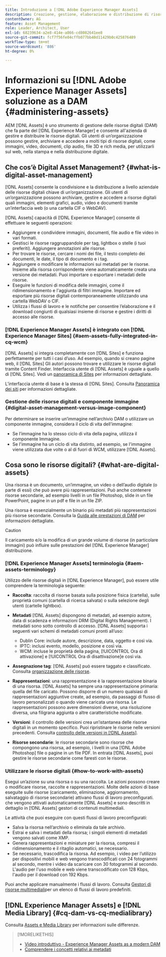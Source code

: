 ```yaml
---
title: Introduzione a [!DNL Adobe Experience Manager Assets]
description: Creazione, gestione, elaborazione e distribuzione di risorse digitali in Experience Manager. Queste guide descrivono le best practice, le funzioni di accessibilità e l’utilizzo delle risorse di AEM 6.5.
contentOwner: AG
feature: Asset Management
role: Leader, Architect, User
exl-id: 68239634-a2e8-414e-a866-cd8082641ee8
source-git-commit: fcf7f56fe04cffb077bb40d11429b0c425876489
workflow-type: tm+mt
source-wordcount: '886'
ht-degree: 0%

---
```


# Informazioni su [!DNL Adobe Experience Manager Assets] soluzione as a DAM {#administering-assets}

AEM [!DNL Assets] è uno strumento di gestione delle risorse digitali (DAM) che fa parte del [!DNL Experience Manager] e consente all&#39;azienda di gestire e distribuire le risorse digitali. Gli utenti di un’organizzazione possono gestire, archiviare e accedere a molti tipi di risorse digitali, come immagini, video, documenti, clip audio, file 3D e rich media, per utilizzarli sul web, nella stampa e nella distribuzione digitale.

## Che cos’è Digital Asset Management? {#what-is-digital-asset-management}

[!DNL Assets] consente la condivisione e la distribuzione a livello aziendale delle risorse digitali chiave di un’organizzazione. Gli utenti di un’organizzazione possono archiviare, gestire e accedere a risorse digitali quali immagini, elementi grafici, audio, video e documenti tramite un’interfaccia web (o una cartella CIF o WebDAV).

[!DNL Assets] capacità di [!DNL Experience Manager] consente di effettuare le seguenti operazioni:

* Aggiungere e condividere immagini, documenti, file audio e file video in vari formati.
* Gestisci le risorse raggruppandole per tag, lightbox o stelle (i tuoi preferiti). Aggiungere annotazioni alle risorse.
* Per trovare le risorse, cercare i nomi dei file, il testo completo dei documenti, le date, il tipo di documento e i tag.
* Aggiungere o modificare le informazioni sui metadati per le risorse. Insieme alla risorsa corrispondente viene automaticamente creata una versione dei metadati. Puoi importare o esportare i metadati delle risorse.
* Eseguire le funzioni di modifica delle immagini, come il ridimensionamento e l&#39;aggiunta di filtri immagine. Importare ed esportare più risorse digitali contemporaneamente utilizzando una cartella WebDAV o CIF.
* Utilizza i flussi di lavoro e le notifiche per consentire l’elaborazione e il download congiunti di qualsiasi insieme di risorse e gestire i diritti di accesso alle risorse.

### [!DNL Experience Manager Assets] è integrato con [!DNL Experience Manager Sites] {#aem-assets-fully-integrated-in-cq-wcm}

[!DNL Assets] si integra completamente con [!DNL Sites] e funziona perfettamente per tutti i casi d’uso. Ad esempio, quando si creano pagine web, il [!DNL Sites] Gli autori possono trovare e utilizzare le risorse digitali tramite Content Finder. Interfaccia utente di [!DNL Assets] è uguale a quello di [!DNL Sites]. Vedi un [panoramica di Sites](/help/sites-authoring/page-authoring.md) per informazioni dettagliate.

L’interfaccia utente di base è la stessa di [!DNL Sites]. Consulta [Panoramica dei siti](/help/sites-authoring/page-authoring.md) per informazioni dettagliate.

### Gestione delle risorse digitali e componente immagine {#digital-asset-management-versus-image-component}

Per determinare se inserire un’immagine nell’archivio DAM o utilizzare un componente immagine, considera il ciclo di vita dell’immagine:

* Se l’immagine ha lo stesso ciclo di vita della pagina, utilizza il componente Immagine.
* Se l&#39;immagine ha un ciclo di vita distinto, ad esempio, se l&#39;immagine viene utilizzata due volte o al di fuori di WCM, utilizzare [!DNL Assets].

## Cosa sono le risorse digitali? {#what-are-digital-assets}

Una risorsa è un documento, un’immagine, un video o dell’audio digitale (o parte di essi) che può avere più rappresentazioni. Può anche contenere risorse secondarie, ad esempio livelli in un file Photoshop, slide in un file PowerPoint, pagine in un pdf e file in un file ZIP.

Una risorsa è essenzialmente un binario più metadati più rappresentazioni più risorse secondarie. Consulta la [Guida alle prestazioni di DAM](/help/sites-deploying/assets-performance-sizing.md) per informazioni dettagliate.

>[!CAUTION]
>
>Il caricamento e/o la modifica di un grande volume di risorse (in particolare immagini) può influire sulle prestazioni del [!DNL Experience Manager] distribuzione.

### [!DNL Experience Manager Assets] terminologia {#aem-assets-terminology}

Utilizzo delle risorse digitali in [!DNL Experience Manager], può essere utile comprendere la terminologia seguente:

* **Raccolta**: raccolta di risorse basata sulla posizione fisica (cartella), sulle proprietà comuni (cartella di ricerca salvata) o sulla selezione degli utenti (cartelle lightbox).

* **Metadati** [!DNL Assets] dispongono di metadati, ad esempio autore, data di scadenza e informazioni DRM (Digital Rights Management). I metadati sono sotto controllo di accesso. [!DNL Assets] supporta i seguenti vari schemi di metadati comuni pronti all’uso:

   * Dublin Core: include autore, descrizione, data, oggetto e così via.
   * IPTC: inclusi evento, modello, posizione e così via.
   * WCM: incluse le proprietà della pagina, [!UICONTROL Ora di attivazione] e [!UICONTROL Ora di disattivazione]e così via.

* **Assegnazione tag**: [!DNL Assets] può essere taggato e classificato. Consulta [organizzazione delle risorse](/help/assets/organize-assets.md).

* **Rappresentazioni**: una rappresentazione è la rappresentazione binaria di una risorsa. [!DNL Assets] ha sempre una rappresentazione primaria: quella del file caricato. Possono disporre di un numero qualsiasi di rappresentazioni aggiuntive create, ad esempio, da passaggi di flusso di lavoro personalizzati o quando viene caricata una risorsa. Le rappresentazioni possono avere dimensioni diverse, una risoluzione diversa, una filigrana aggiunta o altre caratteristiche modificate.

* **Versioni**: il controllo delle versioni crea un’istantanea delle risorse digitali in un momento specifico. Puoi ripristinare le risorse nelle versioni precedenti. Consulta [controllo delle versioni in [!DNL Assets]](manage-assets.md#asset-versioning).

* **Risorse secondarie**: le risorse secondarie sono risorse che compongono una risorsa, ad esempio, i livelli in una [!DNL Adobe Photoshop] file o pagine in un file PDF. In entrata [!DNL Assets], puoi gestire le risorse secondarie come faresti con le risorse.

### Utilizzare le risorse digitali {#how-to-work-with-assets}

Esegui un’azione su una risorsa o su una raccolta. Le azioni possono creare o modificare risorse, raccolte e rappresentazioni. Molte delle azioni di base eseguite sulle risorse (caricamento, eliminazione, aggiornamento, salvataggio di risorse secondarie) attivano flussi di lavoro preconfigurati. che vengono attivati automaticamente [!DNL Assets] e sono descritti in dettaglio in [!DNL Assets] gestori di contenuti multimediali.

Le attività che puoi eseguire con questi flussi di lavoro preconfigurati:

* Salva la risorsa nell’archivio o eliminala da tale archivio.
* Estrai e salva i metadati della risorsa; i singoli elementi di metadati vengono salvati come XMP.
* Genera rappresentazioni e miniature per la risorsa, compresi il ridimensionamento e il ritaglio automatici, se necessario.
* Se necessario, trascodifica la risorsa. Ad esempio, i video per l’utilizzo per dispositivi mobili e web vengono transcodificati con 24 fotogrammi al secondo, mentre i video da scaricare con 30 fotogrammi al secondo. L&#39;audio per l&#39;uso mobile e web viene transcodificato con 128 Kbps, l&#39;audio per il download con 192 Kbps.

Puoi anche applicare manualmente i flussi di lavoro. Consulta [Gestori di risorse multimediali](media-handlers.md)per un elenco di flussi di lavoro predefiniti.

## [!DNL Experience Manager Assets] e [!DNL Media Library] {#cq-dam-vs-cq-medialibrary}

Consulta [Assets e Media Library](medialibrary.md) per informazioni sulle differenze.

>[!MORELIKETHIS]
>
>* [Video introduttivo - Experience Manager Assets as a modern DAM](https://www.youtube.com/watch?v=PBwQqZgC-yo)
>* [Comprendere i concetti relativi ai metadati](/help/assets/metadata-concepts.md)
